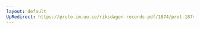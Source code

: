 ```yaml
---
layout: default
UpRedirect: https://pruto.im.uu.se/riksdagen-records-pdf/1874/prot-1874--fk--415/prot-1874--fk--415_012.pdf
---
```

